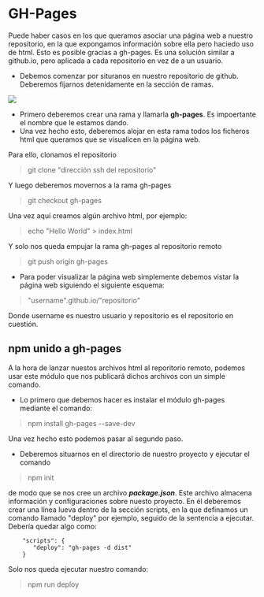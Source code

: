 # GH-Pages

Puede haber casos en los que queramos asociar una página web a nuestro repositorio, en la que expongamos información sobre ella pero haciedo uso de html. Esto es posible gracias a gh-pages. Es una solución similar a github.io, pero aplicada a cada repositorio en vez de a un usuario.

* Debemos comenzar por situranos en nuestro repositorio de github. Deberemos fijarnos detenidamente en la sección de ramas.

![](https://camo.githubusercontent.com/77f4e32f0089eec373d642ec63244fd8155c610a/68747470733a2f2f662e636c6f75642e6769746875622e636f6d2f6173736574732f323732332f34353832322f63323662366364322d353765332d313165322d383865322d3236376566313935323032352e706e67)

* Primero deberemos crear una rama y llamarla **gh-pages**. Es impoertante el nombre que le estamos dando.
* Una vez hecho esto, deberemos alojar en esta rama todos los ficheros html que queramos que se visualicen en la página web. 

Para ello, clonamos el repositorio

> git clone "dirección ssh del repositorio"

Y luego deberemos movernos a la rama gh-pages

> git checkout gh-pages

Una vez aquí creamos algún archivo html, por ejemplo:

> echo "Hello World" &gt; index.html

Y solo nos queda empujar la rama gh-pages al repositorio remoto

> git push origin gh-pages

* Para poder visualizar la página web simplemente debemos vistar la página web siguiendo el siguiente esquema:

> "username".github.io/"repositorio"

Donde username es nuestro usuario y repositorio es el repositorio en cuestión.

## npm unido a gh-pages

A la hora de lanzar nuestos archivos html al reporitorio remoto, podemos usar este módulo que nos publicará dichos archivos con un simple comando.

* Lo primero que debemos hacer es instalar el módulo gh-pages mediante el comando:

>npm install gh-pages --save-dev

Una vez hecho esto podemos pasar al segundo paso.

* Deberemos situarnos en el directorio de nuestro proyecto y ejecutar el comando
 
>npm init

de modo que se nos cree un archivo ***package.json***. Este archivo almacena información y configuraciones sobre nuesto proyecto. En él deberemos crear una línea lueva dentro de la sección scripts, en la que definamos un comando llamado "deploy" por ejemplo, seguido de la sentencia a ejecutar. Debería quedar algo como:


        "scripts": {
           "deploy": "gh-pages -d dist"
        }
        
Solo nos queda ejecutar nuestro comando:

>npm run deploy




